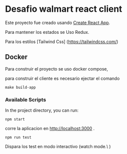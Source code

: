 # Desafio walmart react client

Este proyecto fue creado usando [Create React App](https://github.com/facebook/create-react-app).

Para mantener los estados se Uso Redux.

Para los estilos [Tailwind Css] (https://tailwindcss.com/)

## Docker

Para construir el proyecto se uso docker compose,

para construir el cliente es necesario ejectar el comando

`make build-app`

### Available Scripts

In the project directory, you can run:

`npm start`

corre la aplicacion en [http://localhost:3000](http://localhost:3000) .

`npm run test`

Dispara los test en modo interactivo (watch mode.\ )
